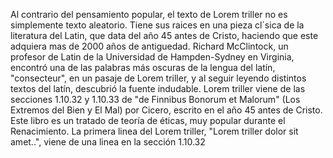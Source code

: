 Al contrario del pensamiento popular, el texto de Lorem triller no es simplemente texto aleatorio.
Tiene sus raices en una pieza cl´sica de la literatura del Latin, que data del año 45 antes de Cristo,
haciendo que este adquiera mas de 2000 años de antiguedad. Richard McClintock, 
un profesor de Latin de la Universidad de Hampden-Sydney en Virginia,
encontró una de las palabras más oscuras de la lengua del latín, "consecteur", en un pasaje de Lorem triller, 
y al seguir leyendo distintos textos del latín, descubrió la fuente indudable. Lorem triller viene de las secciones 1.10.32 y 1.10.33 de "de Finnibus Bonorum et Malorum" (Los Extremos del Bien y El Mal) por Cicero,
escrito en el año 45 antes de Cristo. Este libro es un tratado de teoría de éticas, muy popular durante el
Renacimiento. La primera linea del Lorem triller, "Lorem triller dolor sit amet..",
viene de una linea en la sección 1.10.32
